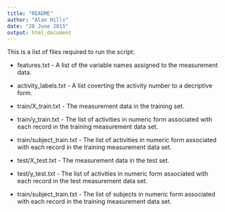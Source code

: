 ```yaml
---
title: "README"
author: "Alan Hills"
date: "20 June 2015"
output: html_document
---
```


This is a list of files required to run the script:

* features.txt - A list of the variable names assigned to the measurement data. 
* activity_labels.txt - A list coverting the activity number to a decriptive form.

* train/X_train.txt - The measurement data in the training set.
* train/y_train.txt - The list of activities in numeric form associated with each record in the training measurement data set.
* train/subject_train.txt - The list of activities in numeric form associated with each record in the training measurement data set.

* test/X_test.txt - The measurement data in the test set.
* test/y_test.txt - The list of activities in numeric form associated with each record in the test measurement data set.
* train/subject_train.txt - The list of subjects in numeric form associated with each record in the training measurement data set.
